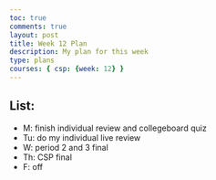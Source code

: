 ```yaml
---
toc: true
comments: true
layout: post
title: Week 12 Plan
description: My plan for this week
type: plans
courses: { csp: {week: 12} }
---
```


## List:
- M: finish individual review and collegeboard quiz
- Tu: do my individual live review
- W: period 2 and 3 final
- Th: CSP final
- F: off